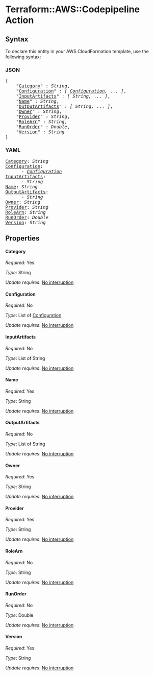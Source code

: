 # Terraform::AWS::Codepipeline Action

## Syntax

To declare this entity in your AWS CloudFormation template, use the following syntax:

### JSON

<pre>
{
    "<a href="#category" title="Category">Category</a>" : <i>String</i>,
    "<a href="#configuration" title="Configuration">Configuration</a>" : <i>[ <a href="action-configuration.md">Configuration</a>, ... ]</i>,
    "<a href="#inputartifacts" title="InputArtifacts">InputArtifacts</a>" : <i>[ String, ... ]</i>,
    "<a href="#name" title="Name">Name</a>" : <i>String</i>,
    "<a href="#outputartifacts" title="OutputArtifacts">OutputArtifacts</a>" : <i>[ String, ... ]</i>,
    "<a href="#owner" title="Owner">Owner</a>" : <i>String</i>,
    "<a href="#provider" title="Provider">Provider</a>" : <i>String</i>,
    "<a href="#rolearn" title="RoleArn">RoleArn</a>" : <i>String</i>,
    "<a href="#runorder" title="RunOrder">RunOrder</a>" : <i>Double</i>,
    "<a href="#version" title="Version">Version</a>" : <i>String</i>
}
</pre>

### YAML

<pre>
<a href="#category" title="Category">Category</a>: <i>String</i>
<a href="#configuration" title="Configuration">Configuration</a>: <i>
      - <a href="action-configuration.md">Configuration</a></i>
<a href="#inputartifacts" title="InputArtifacts">InputArtifacts</a>: <i>
      - String</i>
<a href="#name" title="Name">Name</a>: <i>String</i>
<a href="#outputartifacts" title="OutputArtifacts">OutputArtifacts</a>: <i>
      - String</i>
<a href="#owner" title="Owner">Owner</a>: <i>String</i>
<a href="#provider" title="Provider">Provider</a>: <i>String</i>
<a href="#rolearn" title="RoleArn">RoleArn</a>: <i>String</i>
<a href="#runorder" title="RunOrder">RunOrder</a>: <i>Double</i>
<a href="#version" title="Version">Version</a>: <i>String</i>
</pre>

## Properties

#### Category

_Required_: Yes

_Type_: String

_Update requires_: [No interruption](https://docs.aws.amazon.com/AWSCloudFormation/latest/UserGuide/using-cfn-updating-stacks-update-behaviors.html#update-no-interrupt)

#### Configuration

_Required_: No

_Type_: List of <a href="action-configuration.md">Configuration</a>

_Update requires_: [No interruption](https://docs.aws.amazon.com/AWSCloudFormation/latest/UserGuide/using-cfn-updating-stacks-update-behaviors.html#update-no-interrupt)

#### InputArtifacts

_Required_: No

_Type_: List of String

_Update requires_: [No interruption](https://docs.aws.amazon.com/AWSCloudFormation/latest/UserGuide/using-cfn-updating-stacks-update-behaviors.html#update-no-interrupt)

#### Name

_Required_: Yes

_Type_: String

_Update requires_: [No interruption](https://docs.aws.amazon.com/AWSCloudFormation/latest/UserGuide/using-cfn-updating-stacks-update-behaviors.html#update-no-interrupt)

#### OutputArtifacts

_Required_: No

_Type_: List of String

_Update requires_: [No interruption](https://docs.aws.amazon.com/AWSCloudFormation/latest/UserGuide/using-cfn-updating-stacks-update-behaviors.html#update-no-interrupt)

#### Owner

_Required_: Yes

_Type_: String

_Update requires_: [No interruption](https://docs.aws.amazon.com/AWSCloudFormation/latest/UserGuide/using-cfn-updating-stacks-update-behaviors.html#update-no-interrupt)

#### Provider

_Required_: Yes

_Type_: String

_Update requires_: [No interruption](https://docs.aws.amazon.com/AWSCloudFormation/latest/UserGuide/using-cfn-updating-stacks-update-behaviors.html#update-no-interrupt)

#### RoleArn

_Required_: No

_Type_: String

_Update requires_: [No interruption](https://docs.aws.amazon.com/AWSCloudFormation/latest/UserGuide/using-cfn-updating-stacks-update-behaviors.html#update-no-interrupt)

#### RunOrder

_Required_: No

_Type_: Double

_Update requires_: [No interruption](https://docs.aws.amazon.com/AWSCloudFormation/latest/UserGuide/using-cfn-updating-stacks-update-behaviors.html#update-no-interrupt)

#### Version

_Required_: Yes

_Type_: String

_Update requires_: [No interruption](https://docs.aws.amazon.com/AWSCloudFormation/latest/UserGuide/using-cfn-updating-stacks-update-behaviors.html#update-no-interrupt)

